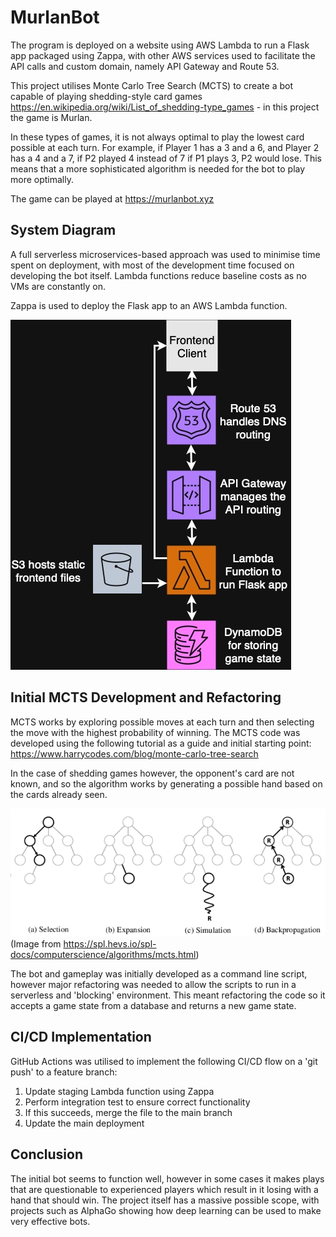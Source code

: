 # MurlanBot

The program is deployed on a website using AWS Lambda to run a Flask app packaged using Zappa, with other AWS services used to facilitate the API calls and custom domain, namely API Gateway and Route 53.

This project utilises Monte Carlo Tree Search (MCTS) to create a bot capable of playing shedding-style card games https://en.wikipedia.org/wiki/List_of_shedding-type_games - in this project the game is Murlan.

In these types of games, it is not always optimal to play the lowest card possible at each turn. For example, if Player 1 has a 3 and a 6, and Player 2 has a 4 and a 7, if P2 played 4 instead of 7 if P1 plays 3, P2 would lose. This means that a more sophisticated algorithm is needed for the bot to play more optimally.

The game can be played at https://murlanbot.xyz

## System Diagram

A full serverless microservices-based approach was used to minimise time spent on deployment, with most of the development time focused on developing the bot itself. Lambda functions reduce baseline costs as no VMs are constantly on.

Zappa is used to deploy the Flask app to an AWS Lambda function.

![Diagram](diagram.jpg)

## Initial MCTS Development and Refactoring 

MCTS works by exploring possible moves at each turn and then selecting the move with the highest probability of winning. The MCTS code was developed using the following tutorial as a guide and initial starting point: https://www.harrycodes.com/blog/monte-carlo-tree-search

In the case of shedding games however, the opponent's card are not known, and so the algorithm works by generating a possible hand based on the cards already seen.

![MCTS](mcts.png)
(Image from https://spl.hevs.io/spl-docs/computerscience/algorithms/mcts.html)

The bot and gameplay was initially developed as a command line script, however major refactoring was needed to allow the scripts to run in a serverless and 'blocking' environment. This meant refactoring the code so it accepts a game state from a database and returns a new game state.

## CI/CD Implementation

GitHub Actions was utilised to implement the following CI/CD flow on a 'git push' to a feature branch:
1. Update staging Lambda function using Zappa
2. Perform integration test to ensure correct functionality
3. If this succeeds, merge the file to the main branch
4. Update the main deployment

## Conclusion

The initial bot seems to function well, however in some cases it makes plays that are questionable to experienced players which result in it losing with a hand that should win. The project itself has a massive possible scope, with projects such as AlphaGo showing how deep learning can be used to make very effective bots.
